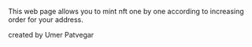 This web page allows you to mint nft one by one according to increasing order for your address.

created by Umer Patvegar
